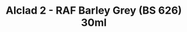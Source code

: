 ---
layout: product
title: "Alclad 2 - RAF Barley Grey (BS 626) 30ml"
price: "TBA" 
desc: "Metalizer boja"
img_path: "/assets/img/ALCE633.webp"
brand: "N/A"
available: false
special_offer: false
new: false
soon: false
cat: "040000"
subcat: "040300"
subsubcat: "0N/A"
sifra: "ALCE633"
popular: false
---